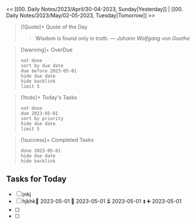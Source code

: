 << [[00. Daily Notes/2023/April/30-04-2023, Sunday|Yesterday]] | [[00. Daily Notes/2023/May/02-05-2023, Tuesday|Tomorrow]] >>

> [!Quote]+ Quote of the Day  
> > Wisdom is found only in truth.
> — <cite>Johann Wolfgang von Goethe</cite>

> [!warning]+ OverDue  
> ```tasks  
> not done  
> sort by due date  
> due before 2023-05-01  
> hide due date  
> hide backlink  
> limit 5  
> ```

> [!todo]+ Today's Tasks  
> ```tasks  
> not done  
> due 2023-05-01  
> sort by priority  
> hide due date  
> limit 5  
> ```

> [!success]+ Completed Tasks  
> ```tasks  
> done 2023-05-01  
> hide due date  
> hide backlink
> ```


## Tasks for Today
- [ ] jnkj
- [ ] hjkhk📅 2023-05-01 🛫 2023-05-01 ⏳ 2023-05-01 ⏫ ➕ 2023-05-01 
- [ ] 
- [ ] 